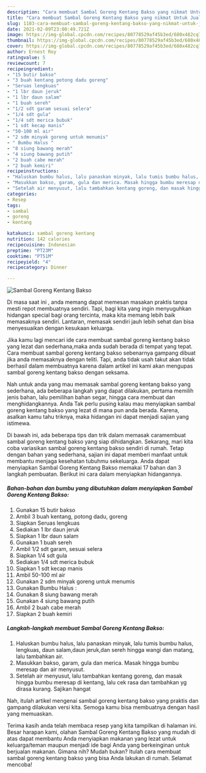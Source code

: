 ```yaml
---
description: "Cara membuat Sambal Goreng Kentang Bakso yang nikmat Untuk Jualan"
title: "Cara membuat Sambal Goreng Kentang Bakso yang nikmat Untuk Jualan"
slug: 1103-cara-membuat-sambal-goreng-kentang-bakso-yang-nikmat-untuk-jualan
date: 2021-02-09T23:00:49.721Z
image: https://img-global.cpcdn.com/recipes/80778529af45b3ed/680x482cq70/sambal-goreng-kentang-bakso-foto-resep-utama.jpg
thumbnail: https://img-global.cpcdn.com/recipes/80778529af45b3ed/680x482cq70/sambal-goreng-kentang-bakso-foto-resep-utama.jpg
cover: https://img-global.cpcdn.com/recipes/80778529af45b3ed/680x482cq70/sambal-goreng-kentang-bakso-foto-resep-utama.jpg
author: Ernest Roy
ratingvalue: 5
reviewcount: 7
recipeingredient:
- "15 butir bakso"
- "3 buah kentang potong dadu goreng"
- "Seruas lengkuas"
- "1 lbr daun jeruk"
- "1 lbr daun salam"
- "1 buah sereh"
- "1/2 sdt garam sesuai selera"
- "1/4 sdt gula"
- "1/4 sdt merica bubuk"
- "1 sdt kecap manis"
- "50-100 ml air"
- "2 sdm minyak goreng untuk menumis"
- " Bumbu Halus "
- "8 siung bawang merah"
- "4 siung bawang putih"
- "2 buah cabe merah"
- "2 buah kemiri"
recipeinstructions:
- "Haluskan bumbu halus, lalu panaskan minyak, lalu tumis bumbu halus, lengkuas, daun salam,daun jeruk,dan sereh hingga wangi dan matang, lalu tambahkan air."
- "Masukkan bakso, garam, gula dan merica. Masak hingga bumbu meresap dan air menyusut."
- "Setelah air menyusut, lalu tambahkan kentang goreng, dan masak hingga bumbu meresap di kentang, lalu cek rasa dan tambahkan yg dirasa kurang. Sajikan hangat"
categories:
- Resep
tags:
- sambal
- goreng
- kentang

katakunci: sambal goreng kentang 
nutrition: 142 calories
recipecuisine: Indonesian
preptime: "PT23M"
cooktime: "PT51M"
recipeyield: "4"
recipecategory: Dinner

---
```



![Sambal Goreng Kentang Bakso](https://img-global.cpcdn.com/recipes/80778529af45b3ed/680x482cq70/sambal-goreng-kentang-bakso-foto-resep-utama.jpg)

Di masa  saat ini , anda memang dapat memesan masakan praktis tanpa mesti repot membuatnya sendiri. Tapi, bagi kita yang ingin menyuguhkan hidangan special bagi orang tercinta, maka kita memang lebih baik memasaknya sendiri. Lantaran, memasak sendiri jauh lebih sehat dan bisa menyesuaikan dengan kesukaan keluarga.

Jika kamu lagi mencari ide cara membuat sambal goreng kentang bakso yang lezat dan sederhana,maka anda sudah berada di tempat yang tepat. Cara membuat sambal goreng kentang bakso  sebenarnya gampang dibuat jika anda memasaknya dengan teliti. Tapi, anda tidak usah takut akan tidak berhasil dalam membuatnya 
karena dalam artikel ini kami akan mengupas sambal goreng kentang bakso dengan seksama.  



Nah untuk anda yang mau memasak sambal goreng kentang bakso yang sederhana, ada beberapa langkah yang dapat dilakukan, pertama memilih jenis bahan, lalu pemilihan bahan segar, hingga cara membuat dan menghidangkannya. Anda Tak perlu pusing kalau mau menyiapkan sambal goreng kentang bakso yang lezat di mana pun anda berada. Karena, asalkan kamu  tahu triknya, maka hidangan ini dapat menjadi sajian yang istimewa.

Di bawah ini, ada beberapa tips dan trik dalam memasak caramembuat sambal goreng kentang bakso yang siap dihidangkan. Sekarang, mari kita coba variasikan sambal goreng kentang bakso sendiri di rumah. Tetap dengan bahan yang sederhana, sajian ini dapat memberi manfaat untuk membantu menjaga kesehatan tubuhmu sekeluarga. Anda dapat menyiapkan Sambal Goreng Kentang Bakso memakai 17 bahan dan 3 langkah pembuatan. Berikut ini cara dalam menyiapkan hidangannya.

<!--inarticleads1-->

##### Bahan-bahan dan bumbu yang dibutuhkan dalam menyiapkan Sambal Goreng Kentang Bakso:

1. Gunakan 15 butir bakso
1. Ambil 3 buah kentang, potong dadu, goreng
1. Siapkan Seruas lengkuas
1. Sediakan 1 lbr daun jeruk
1. Siapkan 1 lbr daun salam
1. Gunakan 1 buah sereh
1. Ambil 1/2 sdt garam, sesuai selera
1. Siapkan 1/4 sdt gula
1. Sediakan 1/4 sdt merica bubuk
1. Siapkan 1 sdt kecap manis
1. Ambil 50-100 ml air
1. Gunakan 2 sdm minyak goreng untuk menumis
1. Gunakan  Bumbu Halus :
1. Gunakan 8 siung bawang merah
1. Gunakan 4 siung bawang putih
1. Ambil 2 buah cabe merah
1. Siapkan 2 buah kemiri




<!--inarticleads2-->

##### Langkah-langkah membuat Sambal Goreng Kentang Bakso:

1. Haluskan bumbu halus, lalu panaskan minyak, lalu tumis bumbu halus, lengkuas, daun salam,daun jeruk,dan sereh hingga wangi dan matang, lalu tambahkan air.
1. Masukkan bakso, garam, gula dan merica. Masak hingga bumbu meresap dan air menyusut.
1. Setelah air menyusut, lalu tambahkan kentang goreng, dan masak hingga bumbu meresap di kentang, lalu cek rasa dan tambahkan yg dirasa kurang. Sajikan hangat




Nah, itulah artikel mengenai  sambal goreng kentang bakso  yang praktis dan gampang dilakukan versi kita. Semoga kamu bisa membuatnya dengan hasil yang memuaskan. 

Terima kasih anda telah membaca resep yang kita tampilkan di halaman ini. Besar harapan kami, olahan  Sambal Goreng Kentang Bakso yang mudah di atas dapat membantu Anda menyiapkan makanan yang lezat untuk keluarga/teman maupun menjadi ide bagi Anda yang berkeinginan untuk berjualan makanan. Gimana nih? Mudah bukan? Itulah cara membuat sambal goreng kentang bakso yang bisa Anda lakukan di rumah. Selamat mencoba!

